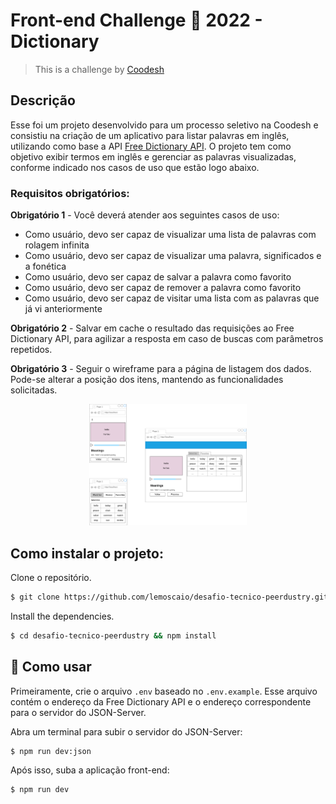 # Front-end Challenge 🏅 2022 - Dictionary

>  This is a challenge by [Coodesh](https://coodesh.com/)
## Descrição

Esse foi um projeto desenvolvido para um processo seletivo na Coodesh e consistiu na criação de um aplicativo para listar palavras em inglês, utilizando como base a API [Free Dictionary API](https://dictionaryapi.dev/). O projeto tem como objetivo exibir termos em inglês e gerenciar as palavras visualizadas, conforme indicado nos casos de uso que estão logo abaixo.

### Requisitos obrigatórios:

**Obrigatório 1** - Você deverá atender aos seguintes casos de uso:

- Como usuário, devo ser capaz de visualizar uma lista de palavras com rolagem infinita
- Como usuário, devo ser capaz de visualizar uma palavra, significados e a fonética
- Como usuário, devo ser capaz de salvar a palavra como favorito
- Como usuário, devo ser capaz de remover a palavra como favorito
- Como usuário, devo ser capaz de visitar uma lista com as palavras que já vi anteriormente

**Obrigatório 2** - Salvar em cache o resultado das requisições ao Free Dictionary API, para agilizar a resposta em caso de buscas com parâmetros repetidos.

**Obrigatório 3** - Seguir o wireframe para a página de listagem dos dados. Pode-se alterar a posição dos itens, mantendo as funcionalidades solicitadas.

<div align="center"><img src="./img/wireframe.png" width="50%" /></div>

  
## Como instalar o projeto:

Clone o repositório.

```bash
$ git clone https://github.com/lemoscaio/desafio-tecnico-peerdustry.git
```

Install the dependencies.

```bash
$ cd desafio-tecnico-peerdustry && npm install
```

## 🚀 Como usar

Primeiramente, crie o arquivo `.env` baseado no `.env.example`. Esse arquivo contém o endereço da Free Dictionary API e o endereço correspondente para o servidor do JSON-Server.

Abra um terminal para subir o servidor do JSON-Server:

```bash
$ npm run dev:json
```

Após isso, suba a aplicação front-end:

```bash
$ npm run dev
```

